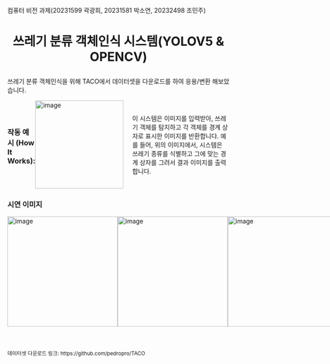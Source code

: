 컴퓨터 비전 과제(20231599 곽광희, 20231581 박소연, 20232498 조민주)


<H1><p align="center"><B>쓰레기 분류 객체인식 시스템(YOLOV5 & OPENCV)</B></p></H1>

쓰레기 분류 객체인식을 위해 TACO에서 데이터셋을 다운로드를 하여 응용/변환 해보았습니다.

<div style="display: flex; align-items: center;">
  <h3>작동 예시 (How It Works):</h3>
    <img width="200" alt="image" src="https://github.com/user-attachments/assets/1b999dcc-8889-4e18-94dc-59423f999d45" />
    <div style="margin-left: 20px;">
        <p>이 시스템은 이미지를 입력받아, 쓰레기 객체를 탐지하고 각 객체를 경계 상자로 표시한 이미지를 반환합니다. 예를 들어, 위의 이미지에서, 시스템은 쓰레기 종류를 식별하고 그에 맞는 경계 상자를 그려서 결과 이미지를 출력합니다.</p>
    </div>
</div>

<h3>시연 이미지</h3>
<div style="display: flex; justify-content: space-between;">
    <img width="250" alt="image" src="https://github.com/user-attachments/assets/6108c22e-374e-44ff-8cfc-82f761ca1b2b" />
    <img width="250" alt="image" src="https://github.com/user-attachments/assets/f01db816-4ea4-4dbd-abfe-7cfc6b83fe1c" />
    <img width="250" alt="image" src="https://github.com/user-attachments/assets/6e44c113-944f-41b0-a69c-217dec2a1f1b" />
    <img width="250" alt="image" src="https://github.com/user-attachments/assets/601cfba1-0427-4cd7-b645-07c21bb143b6" />
    <img width="250" alt="image" src="https://github.com/user-attachments/assets/f0705d9e-ed46-4f01-a534-08d9cfeb9ed0" />
    <img width="250" alt="image" src="https://github.com/user-attachments/assets/ab50acf8-e45b-45d8-b52d-810fc089ffb0" />
</div>
<br>
<br>
<br>
<small>데이터셋 다운로드 링크: https://github.com/pedropro/TACO</small>





    







